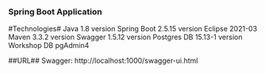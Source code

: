 ### Spring Boot Application ###

#Technologies#
Java 1.8 version
Spring Boot 2.5.15 version
Eclipse 2021-03
Maven 3.3.2 version
Swagger 1.5.12 version
Postgres DB 15.13-1 version
Workshop DB pgAdmin4

##URL##
Swagger: http://localhost:1000/swagger-ui.html
